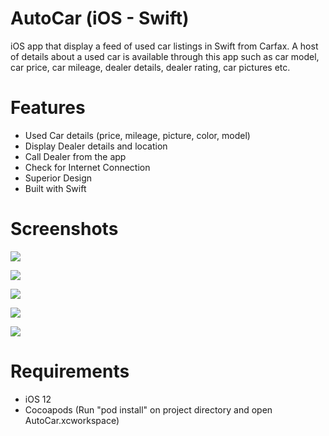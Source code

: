 # AutoCar (iOS - Swift)

iOS app that display a feed of used car listings in Swift from Carfax. A host of details about a used car is available through this app such as car model, car price, car mileage, dealer details, dealer rating, car pictures etc. 


# Features 

- Used Car details (price, mileage, picture, color, model) 
- Display Dealer details and location
- Call Dealer from the app
- Check for Internet Connection
- Superior Design
- Built with Swift


# Screenshots

![](Screenshots/LaunchScreen.png) 


![](Screenshots/HomeScreen.png) 


![](Screenshots/DetailScreen.png) 


![](Screenshots/MapScreen.png) 


![](Screenshots/OfflineScreen.png) 


# Requirements

- iOS 12
- Cocoapods (Run "pod install" on project directory and open AutoCar.xcworkspace)


